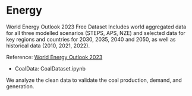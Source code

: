 # Energy


World Energy Outlook 2023 Free Dataset Includes world aggregated data for all three modelled scenarios (STEPS, APS, NZE) and selected data for key regions and countries for 2030, 2035, 2040 and 2050, as well as historical data (2010, 2021, 2022). 

Reference: [World Energy Outlook 2023](https://www.iea.org/data-and-statistics/data-product/world-energy-outlook-2023-free-dataset-2#)


- CoalData: CoalDataset.ipynb

We analyze the clean data to validate the coal production, demand, and generation.

